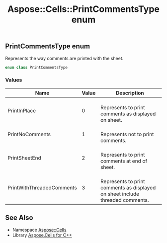 ﻿---
title: Aspose::Cells::PrintCommentsType enum
linktitle: PrintCommentsType
second_title: Aspose.Cells for C++ API Reference
description: 'Aspose::Cells::PrintCommentsType enum. Represents the way comments are printed with the sheet in C++.'
type: docs
weight: 25200
url: /cpp/aspose.cells/printcommentstype/
---
## PrintCommentsType enum


Represents the way comments are printed with the sheet.

```cpp
enum class PrintCommentsType
```

### Values

| Name | Value | Description |
| --- | --- | --- |
| PrintInPlace | 0 | <br>Represents to print comments as displayed on sheet. |
| PrintNoComments | 1 | <br>Represents not to print comments. |
| PrintSheetEnd | 2 | <br>Represents to print comments at end of sheet. |
| PrintWithThreadedComments | 3 | <br>Represents to print comments as displayed on sheet include threaded comments. |

## See Also

* Namespace [Aspose::Cells](../)
* Library [Aspose.Cells for C++](../../)
